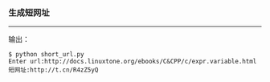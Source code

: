 ### 生成短网址

----------

输出：

```
$ python short_url.py
Enter url:http://docs.linuxtone.org/ebooks/C&CPP/c/expr.variable.html
短网址:http://t.cn/R4zZ5yQ
```
